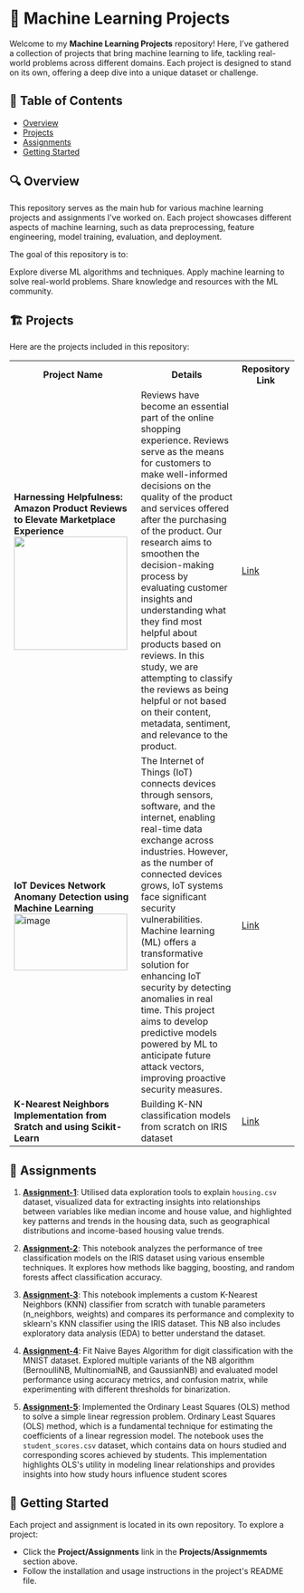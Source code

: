 # 🌟 Machine Learning Projects

Welcome to my **Machine Learning Projects** repository! Here, I’ve gathered a collection of projects that bring machine learning to life, tackling real-world problems across different domains. Each project is designed to stand on its own, offering a deep dive into a unique dataset or challenge.

## 📑 Table of Contents  
- [Overview](#overview)  
- [Projects](#projects)  
- [Assignments](#assignments)
- [Getting Started](#getting-started)

## 🔍 Overview

This repository serves as the main hub for various machine learning projects and assignments I’ve worked on. Each project showcases different aspects of machine learning, such as data preprocessing, feature engineering, model training, evaluation, and deployment.

The goal of this repository is to:

Explore diverse ML algorithms and techniques.
Apply machine learning to solve real-world problems.
Share knowledge and resources with the ML community.

## 🏗️ Projects
Here are the projects included in this repository:

<table>
  <tr>
    <th>Project Name</th>
    <th>Details</th>
    <th>Repository Link</th>
  </tr>
  <tr>
    <td><b>Harnessing Helpfulness: Amazon Product Reviews to Elevate Marketplace Experience</b>
    <img width="200" src="https://github.com/user-attachments/assets/09c7613b-01ed-4825-ac39-ad01fc3e65c5"> </img></td>
    <td>Reviews have become an essential part of the online shopping experience. Reviews serve as the means for customers to make well-informed decisions on the quality of the product and services offered after the purchasing of the product. Our research aims to smoothen the decision-making process by evaluating customer insights and understanding what they find most helpful about products based on reviews. In this study, we are attempting to classify the reviews as being helpful or not based on their content, metadata, sentiment, and relevance to the product.</td>
    <td><a href="https://github.com/eshita-ds/Machine-Learning-Projects/tree/main/Amazon-Review-Helpfulness-using-TFIDF">Link</a></td>
  </tr>
  <tr>
    <td><b>IoT Devices Network Anomany Detection using Machine Learning</b>
    <img width="200" height="100" alt="image" src="https://github.com/user-attachments/assets/8269c152-175b-4404-8dc1-33fa57f6d708" /></td>
    <td>The Internet of Things (IoT) connects devices through sensors, software, and the internet, enabling real-time data exchange across industries. However, as the number of connected devices grows, IoT systems face significant security vulnerabilities. Machine learning (ML) offers a transformative solution for enhancing IoT security by detecting anomalies in real time. This project aims to develop predictive models powered by ML to anticipate future attack vectors, improving proactive security measures.</td>
    <td><a href="https://github.com/eshita-ds/Machine-Learning-Projects/tree/main/IoT-Devices-Network-Anomaly-Detection">Link</a></td>
  </tr>
  <tr>
    <td><b>K-Nearest Neighbors Implementation from Sratch and using Scikit-Learn</b></td>
    <td>Building K-NN classification models from scratch on IRIS dataset</td>
    <td><a href="https://github.com/eshita-ds/Machine-Learning-Projects/tree/main/K-Nearest-Neighbors-Implementation-Scratch-and-SciKit-Learn">Link</a></td>
  </tr>
</table>

## 🔩 Assignments

1. [**Assignment-1**](https://github.com/eshita1991/Machine-Learning-Projects/blob/main/Assignments/Gupta_HW_1.ipynb):  Utilised data exploration tools to explain `housing.csv` dataset, visualized data for extracting insights into relationships between variables like median income and house value, and highlighted key patterns and trends in the housing data, such as geographical distributions and income-based housing value trends.

2. [**Assignment-2**](https://github.com/eshita1991/Machine-Learning-Projects/blob/main/Assignments/Gupta_HW2.ipynb): This notebook analyzes the performance of tree classification models on the IRIS dataset using various ensemble techniques. It explores how methods like bagging, boosting, and random forests affect classification accuracy.

3. [**Assignment-3**](https://github.com/eshita1991/Machine-Learning-Projects/blob/main/Assignments/Gupta_HW3KNN.ipynb): This notebook implements a custom K-Nearest Neighbors (KNN) classifier from scratch with tunable parameters (n_neighbors, weights) and compares its performance and complexity to sklearn's KNN classifier using the IRIS dataset. This NB also includes exploratory data analysis (EDA) to better understand the dataset.

4. [**Assignment-4**](https://github.com/eshita1991/Machine-Learning-Projects/blob/main/Assignments/Gupta_NaiveBayes_HW4.ipynb): Fit Naive Bayes Algorithm for digit classification with the MNIST dataset. Explored multiple variants of the NB algorithm (BernoulliNB, MultinomialNB, and GaussianNB) and evaluated model performance using accuracy metrics, and confusion matrix, while experimenting with different thresholds for binarization.

5. [**Assignment-5**](https://github.com/eshita1991/Machine-Learning-Projects/blob/main/Assignments/Gupta_HW5_Ques6.ipynb): Implemented the Ordinary Least Squares (OLS) method to solve a simple linear regression problem. Ordinary Least Squares (OLS) method, which is a fundamental technique for estimating the coefficients of a linear regression model. The notebook uses the `student_scores.csv` dataset, which contains data on hours studied and corresponding scores achieved by students. This implementation highlights OLS's utility in modeling linear relationships and provides insights into how study hours influence student scores

## 🚀 Getting Started

Each project and assignment is located in its own repository. To explore a project:

- Click the **Project/Assignments** link in the **Projects/Assignmemts** section above.<br>
- Follow the installation and usage instructions in the project's README file.

